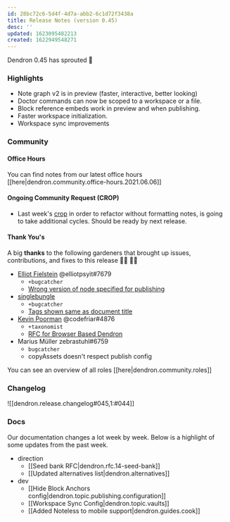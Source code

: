 ```yaml
---
id: 28bc72c6-5d4f-4d7a-abb2-6c1d72f3438a
title: Release Notes (version 0.45)
desc: ''
updated: 1623095482213
created: 1622949548271
---
```


Dendron 0.45 has sprouted 🌱

### Highlights

-   Note graph v2 is in preview (faster, interactive, better looking)
-   Doctor commands can now be scoped to a workspace or a file.
-   Block reference embeds work in preview and when publishing.
-   Faster workspace initialization.
-   Workspace sync improvements

### Community

#### Office Hours

You can find notes from our latest office hours [[here|dendron.community.office-hours.2021.06.06]]

#### Ongoing Community Request (CROP)

-   Last week's [crop](https://github.com/dendronhq/dendron/issues/572) in order to refactor without formatting notes, is going to take additional cycles. Should be ready by next release.

#### Thank You's

A big **thanks** to the following gardeners that brought up issues, contributions, and fixes to this release :man_farmer: :woman_farmer:

-   [Elliot Fielstein](https://github.com/ElliotPsyIT) @elliotpsyit#7679
    -   `+bugcatcher`
    -   [Wrong version of node specified for publishing](https://github.com/dendronhq/dendron/issues/798)
-   [singlebungle](https://github.com/singlebunglemrbungle)
    -   `+bugcatcher`
    -   [Tags shown same as document title](https://github.com/dendronhq/dendron/issues/790)
-   [Kevin Poorman](https://github.com/codefriar) @codefriar#4876
    -   `+taxonomist`
    -   [RFC for Browser Based Dendron](https://github.com/dendronhq/dendron/issues/795)
- Marius Müller zebrastuhl#6759
    - `bugcatcher` 
    - copyAssets doesn't respect publish config

You can see an overview of all roles [[here|dendron.community.roles]]

### Changelog

![[dendron.release.changelog#045,1:#044]]

### Docs

Our documentation changes a lot week by week. Below is a highlight of some updates from the past week.

-   direction
    -   [[Seed bank RFC|dendron.rfc.14-seed-bank]]
    -   [[Updated alternatives list|dendron.alternatives]]
-   dev
    -   [[Hide Block Anchors config|dendron.topic.publishing.configuration]]
    -   [[Workspace Sync Config|dendron.topic.vaults]]
    -   [[Added Noteless to mobile support|dendron.guides.cook]]
